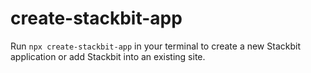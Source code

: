 # create-stackbit-app

Run `npx create-stackbit-app` in your terminal to create a new Stackbit application or add Stackbit into an existing site.
